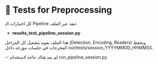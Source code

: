 ﻿# 🧪 Tests for Preprocessing

كل اختبارات الـ Pipeline تنفذ عبر الملف:
- **results_test_pipeline_session.py**

هذا الملف يقوم بتشغيل كل المراحل (Detection, Encoding, Readers)
ويحفظ المخرجات في جلسات مؤرخة داخل out/tests/session_YYYYMMDD_HHMMSS.

✅ لم يعد هناك حاجة لاستخدام run_pipeline_session.py.
